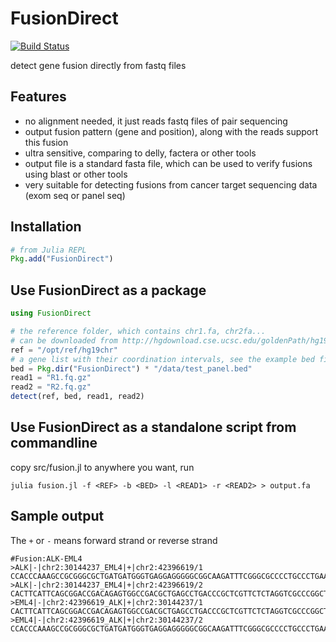 # FusionDirect

[![Build Status](https://travis-ci.org/OpenGene/FusionDirect.jl.svg?branch=master)](https://travis-ci.org/OpenGene/FusionDirect.jl)

detect gene fusion directly from fastq files

## Features
* no alignment needed, it just reads fastq files of pair sequencing
* output fusion pattern (gene and position), along with the reads support this fusion
* ultra sensitive, comparing to delly, factera or other tools
* output file is a standard fasta file, which can be used to verify fusions using blast or other tools
* very suitable for detecting fusions from cancer target sequencing data (exom seq or panel seq)

## Installation
```julia
# from Julia REPL
Pkg.add("FusionDirect")
```

## Use FusionDirect as a package
```julia
using FusionDirect

# the reference folder, which contains chr1.fa, chr2fa...
# can be downloaded from http://hgdownload.cse.ucsc.edu/goldenPath/hg19/bigZips/chromFa.tar.gz
ref = "/opt/ref/hg19chr"
# a gene list with their coordination intervals, see the example bed files in data folder
bed = Pkg.dir("FusionDirect") * "/data/test_panel.bed"
read1 = "R1.fq.gz"
read2 = "R2.fq.gz"
detect(ref, bed, read1, read2)
```

## Use FusionDirect as a standalone script from commandline
copy src/fusion.jl to anywhere you want, run
```shell
julia fusion.jl -f <REF> -b <BED> -l <READ1> -r <READ2> > output.fa
```

## Sample output
The `+` or `-` means forward strand or reverse strand
```
#Fusion:ALK-EML4
>ALK|-|chr2:30144237_EML4|+|chr2:42396619/1
CCACCCAAAGCCGCGGGCGCTGATGATGGGTGAGGAGGGGGCGGCAAGATTTCGGGCGCCCCTGCCCTGAACGCCCTCAGCTGCTGCCGCCGGGGCCGCTCCGGAGGCGGGAGCCGGTAGCCGAGCCGGGCGACCTAGAGAACGAGCG
>ALK|-|chr2:30144237_EML4|+|chr2:42396619/2
CACTTCATTCAGCGGACCGACAGAGTGGCCGACGCTGAGCCTGACCCGCTCGTTCTCTAGGTCGCCCGGCTCGGCTACCGGCTCCCGCCTCCGGAGCGGCCCCGGCGGCAGCAGCTGAGGGCGTTCAGGGCAGGGGCGCCCGAAATC
>EML4|-|chr2:42396619_ALK|+|chr2:30144237/1
CACTTCATTCAGCGGACCGACAGAGTGGCCGACGCTGAGCCTGACCCGCTCGTTCTCTAGGTCGCCCGGCTCGGCTACCGGCTCCCGCCTCCGGAGCGGCCCCGGCGGCAGCAGCTGAGGGCGTTCAGGGCAGGGGCGCCCGAAATC
>EML4|-|chr2:42396619_ALK|+|chr2:30144237/2
CCACCCAAAGCCGCGGGCGCTGATGATGGGTGAGGAGGGGGCGGCAAGATTTCGGGCGCCCCTGCCCTGAACGCCCTCAGCTGCTGCCGCCGGGGCCGCTCCGGAGGCGGGAGCCGGTAGCCGAGCCGGGCGACCTAGAGAACGAGCG
```
